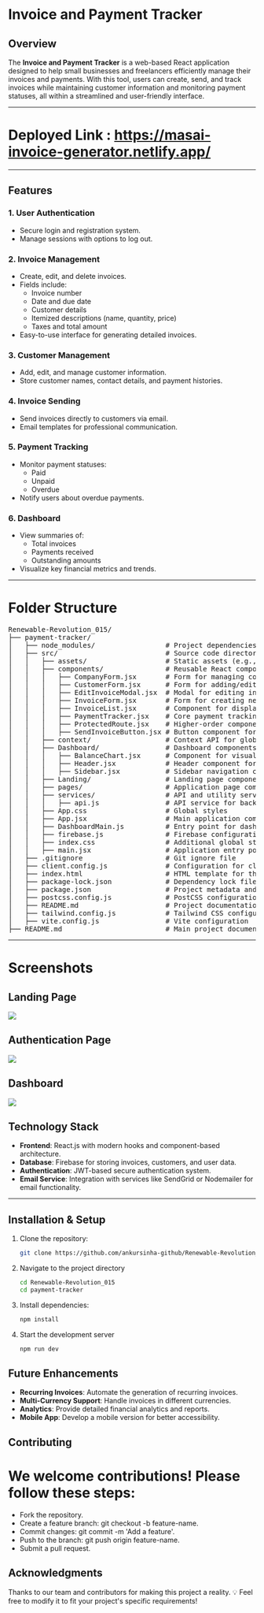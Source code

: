 # Invoice and Payment Tracker

## Overview

The **Invoice and Payment Tracker** is a web-based React application designed to help small businesses and freelancers efficiently manage their invoices and payments. With this tool, users can create, send, and track invoices while maintaining customer information and monitoring payment statuses, all within a streamlined and user-friendly interface.

---

# Deployed Link : https://masai-invoice-generator.netlify.app/

---

## Features

### 1. User Authentication
- Secure login and registration system.
- Manage sessions with options to log out.

### 2. Invoice Management
- Create, edit, and delete invoices.
- Fields include:
  - Invoice number
  - Date and due date
  - Customer details
  - Itemized descriptions (name, quantity, price)
  - Taxes and total amount
- Easy-to-use interface for generating detailed invoices.

### 3. Customer Management
- Add, edit, and manage customer information.
- Store customer names, contact details, and payment histories.

### 4. Invoice Sending
- Send invoices directly to customers via email.
- Email templates for professional communication.

### 5. Payment Tracking
- Monitor payment statuses:
  - Paid
  - Unpaid
  - Overdue
- Notify users about overdue payments.

### 6. Dashboard
- View summaries of:
  - Total invoices
  - Payments received
  - Outstanding amounts
- Visualize key financial metrics and trends.

---

# Folder Structure
<pre>
Renewable-Revolution_015/
├── payment-tracker/
│   ├── node_modules/                 # Project dependencies
│   ├── src/                          # Source code directory
│   │   ├── assets/                   # Static assets (e.g., images, fonts)
│   │   ├── components/               # Reusable React components
│   │   │   ├── CompanyForm.jsx       # Form for managing company details
│   │   │   ├── CustomerForm.jsx      # Form for adding/editing customer information
│   │   │   ├── EditInvoiceModal.jsx  # Modal for editing invoice details
│   │   │   ├── InvoiceForm.jsx       # Form for creating new invoices
│   │   │   ├── InvoiceList.jsx       # Component for displaying list of invoices
│   │   │   ├── PaymentTracker.jsx    # Core payment tracking functionality
│   │   │   ├── ProtectedRoute.jsx    # Higher-order component for route protection
│   │   │   ├── SendInvoiceButton.jsx # Button component for sending invoices
│   │   ├── context/                  # Context API for global state management
│   │   ├── Dashboard/                # Dashboard components
│   │   │   ├── BalanceChart.jsx      # Component for visualizing financial data
│   │   │   ├── Header.jsx            # Header component for the dashboard
│   │   │   ├── Sidebar.jsx           # Sidebar navigation component
│   │   ├── Landing/                  # Landing page components
│   │   ├── pages/                    # Application page components
│   │   ├── services/                 # API and utility services
│   │   │   ├── api.js                # API service for backend communication
│   │   ├── App.css                   # Global styles
│   │   ├── App.jsx                   # Main application component
│   │   ├── DashboardMain.js          # Entry point for dashboard features
│   │   ├── firebase.js               # Firebase configuration
│   │   ├── index.css                 # Additional global styles
│   │   ├── main.jsx                  # Application entry point
│   ├── .gitignore                    # Git ignore file
│   ├── client.config.js              # Configuration for client settings
│   ├── index.html                    # HTML template for the React app
│   ├── package-lock.json             # Dependency lock file
│   ├── package.json                  # Project metadata and dependencies
│   ├── postcss.config.js             # PostCSS configuration
│   ├── README.md                     # Project documentation
│   ├── tailwind.config.js            # Tailwind CSS configuration
│   ├── vite.config.js                # Vite configuration
├── README.md                         # Main project documentation
</pre>
---

# Screenshots

## Landing Page

<img src="./payment-tracker/src/Landing/images/landing.png">

## Authentication Page

<img src="./payment-tracker/src/Landing/images/auth.png">

## Dashboard

<img src="./payment-tracker/src/Landing/images/dashboard.png">

## Technology Stack

- **Frontend**: React.js with modern hooks and component-based architecture.
- **Database**: Firebase for storing invoices, customers, and user data.
- **Authentication**: JWT-based secure authentication system.
- **Email Service**: Integration with services like SendGrid or Nodemailer for email functionality.

---

## Installation & Setup

1. Clone the repository:
   ```bash
   git clone https://github.com/ankursinha-github/Renewable-Revolution_015.git
2. Navigate to the project directory
   ```bash
   cd Renewable-Revolution_015
   cd payment-tracker
3. Install dependencies:
   ```bash
   npm install
4. Start the development server
   ```bash
   npm run dev

## Future Enhancements

- **Recurring Invoices**: Automate the generation of recurring invoices.
- **Multi-Currency Support**: Handle invoices in different currencies.
- **Analytics**: Provide detailed financial analytics and reports.
- **Mobile App**: Develop a mobile version for better accessibility.

## Contributing
# We welcome contributions! Please follow these steps:

- Fork the repository.
- Create a feature branch: git checkout -b feature-name.
- Commit changes: git commit -m 'Add a feature'.
- Push to the branch: git push origin feature-name.
- Submit a pull request.

## Acknowledgments
Thanks to our team and contributors for making this project a reality. 💡
Feel free to modify it to fit your project's specific requirements!
